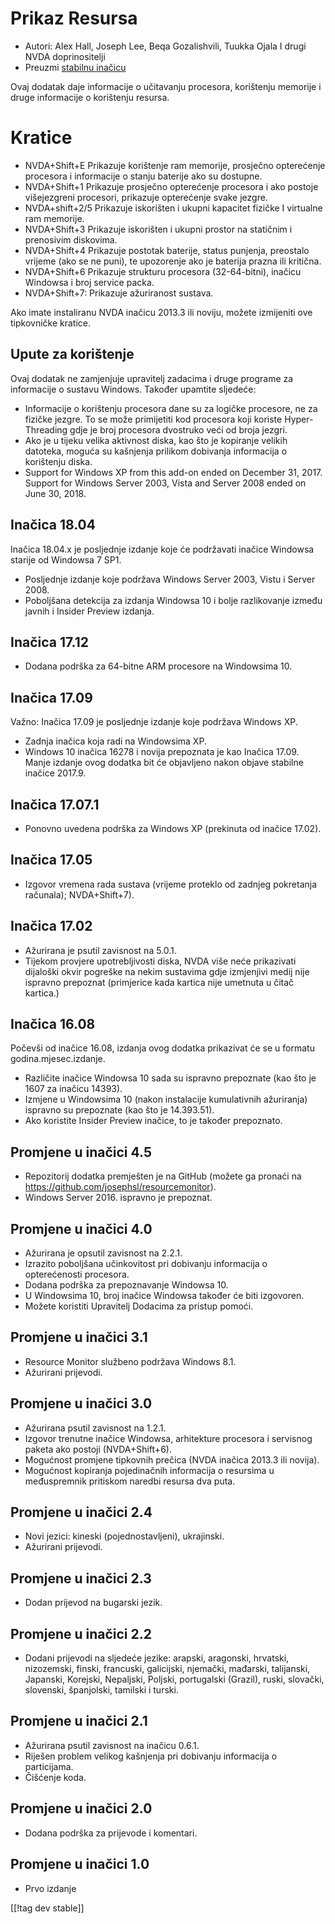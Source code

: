# Prikaz Resursa #

* Autori: Alex Hall, Joseph Lee, Beqa Gozalishvili, Tuukka Ojala I drugi
  NVDA doprinositelji
* Preuzmi [stabilnu inačicu][1]

Ovaj dodatak daje informacije o učitavanju procesora, korištenju memorije i
druge informacije o korištenju resursa.

# Kratice #

* NVDA+Shift+E Prikazuje korištenje ram memorije, prosječno opterećenje
  procesora i informacije o stanju baterije ako su dostupne.
* NVDA+Shift+1 Prikazuje prosječno opterećenje procesora i ako postoje
  višejezgreni procesori, prikazuje opterećenje svake jezgre.
* NVDA+shift+2/5 Prikazuje iskorišten i ukupni kapacitet fizičke I virtualne
  ram memorije.
* NVDA+Shift+3 Prikazuje iskorišten i ukupni prostor na statičnim i
  prenosivim diskovima.
* NVDA+Shift+4 Prikazuje postotak baterije, status punjenja, preostalo
  vrijeme (ako se ne puni), te upozorenje ako je baterija prazna ili
  kritična.
* NVDA+Shift+6 Prikazuje strukturu procesora (32-64-bitni), inačicu Windowsa
  i broj service packa.
* NVDA+Shift+7: Prikazuje ažuriranost sustava.

Ako imate instaliranu NVDA inačicu 2013.3 ili noviju, možete izmijeniti ove
tipkovničke kratice.

## Upute za korištenje  ##

Ovaj dodatak ne zamjenjuje upravitelj zadacima i druge programe za
informacije o sustavu Windows. Također upamtite sljedeće:

* Informacije o korištenju procesora dane su za logičke procesore, ne za
  fizičke jezgre. To se može primijetiti kod procesora koji koriste
  Hyper-Threading gdje je broj procesora dvostruko veći od broja jezgri.
* Ako je u tijeku velika aktivnost diska, kao što je kopiranje velikih
  datoteka, moguća su kašnjenja prilikom dobivanja informacija o korištenju
  diska.
* Support for Windows XP from this add-on ended on December 31,
  2017. Support for Windows Server 2003, Vista and Server 2008 ended on June
  30, 2018.

## Inačica 18.04

Inačica 18.04.x je posljednje izdanje koje će podržavati inačice Windowsa
starije od Windowsa 7 SP1. 

* Posljednje izdanje koje podržava Windows Server 2003, Vistu i Server 2008.
* Poboljšana detekcija za izdanja Windowsa 10 i bolje razlikovanje između
  javnih i Insider Preview izdanja.

## Inačica 17.12

* Dodana podrška za 64-bitne ARM procesore na Windowsima 10.

## Inačica 17.09

Važno: Inačica 17.09 je posljednje izdanje koje podržava Windows XP.

* Zadnja inačica koja radi na Windowsima XP.
* Windows 10 inačica 16278 i novija prepoznata je kao Inačica 17.09. Manje
  izdanje ovog dodatka bit će objavljeno nakon objave stabilne inačice
  2017.9.

## Inačica 17.07.1

* Ponovno uvedena podrška za Windows XP (prekinuta od inačice 17.02).

## Inačica 17.05

* Izgovor vremena rada sustava (vrijeme proteklo od zadnjeg pokretanja
  računala); NVDA+Shift+7).

## Inačica 17.02

* Ažurirana je psutil zavisnost na 5.0.1.
* Tijekom provjere upotrebljivosti diska, NVDA više neće prikazivati
  dijaloški okvir pogreške na nekim sustavima gdje izmjenjivi medij nije
  ispravno prepoznat (primjerice kada kartica nije umetnuta u čitač
  kartica.) 

## Inačica 16.08

Počevši od inačice 16.08, izdanja ovog dodatka prikazivat će se u formatu
godina.mjesec.izdanje.

* Različite inačice Windowsa 10 sada su ispravno prepoznate (kao što je 1607
  za inačicu 14393).
* Izmjene u Windowsima 10 (nakon instalacije kumulativnih ažuriranja)
  ispravno su prepoznate (kao što je 14.393.51).
* Ako koristite Insider Preview inačice, to je također prepoznato.

## Promjene u inačici 4.5 ##

* Repozitorij dodatka premješten je na GitHub (možete ga pronaći na
  https://github.com/josephsl/resourcemonitor).
* Windows Server 2016. ispravno je prepoznat.

## Promjene u inačici 4.0 ##

* Ažurirana je opsutil zavisnost na 2.2.1.
* Izrazito poboljšana učinkovitost pri dobivanju informacija o opterećenosti
  procesora.
* Dodana podrška za prepoznavanje Windowsa 10.
* U Windowsima 10, broj inačice Windowsa također će biti izgovoren.
* Možete koristiti Upravitelj Dodacima za pristup pomoći.

## Promjene u inačici 3.1 ##

* Resource Monitor službeno podržava Windows 8.1.
* Ažurirani prijevodi.

## Promjene u inačici 3.0 ##

* Ažurirana psutil zavisnost na 1.2.1.
* Izgovor trenutne inačice Windowsa, arhitekture procesora i servisnog
  paketa ako postoji (NVDA+Shift+6).
* Mogućnost promjene tipkovnih prečica (NVDA inačica 2013.3 ili novija).
* Mogućnost kopiranja pojedinačnih informacija o resursima u međuspremnik
  pritiskom naredbi resursa dva puta.

## Promjene u inačici 2.4 ##

* Novi jezici: kineski (pojednostavljeni), ukrajinski.
* Ažurirani prijevodi.

## Promjene u inačici 2.3 ##

* Dodan prijevod na bugarski jezik.

## Promjene u inačici 2.2 ##

* Dodani prijevodi na sljedeće jezike: arapski, aragonski, hrvatski,
  nizozemski, finski, francuski, galicijski, njemački, mađarski, talijanski,
  Japanski, Korejski, Nepaljski, Poljski, portugalski (Grazil), ruski,
  slovački, slovenski, španjolski, tamilski i turski.

## Promjene u inačici 2.1 ##

* Ažurirana psutil zavisnost na inačicu 0.6.1.
* Riješen problem velikog kašnjenja pri dobivanju informacija o particijama.
* Čišćenje koda.

## Promjene u inačici 2.0 ##

* Dodana podrška za prijevode i komentari.

## Promjene u inačici 1.0 ##

* Prvo izdanje

[[!tag dev stable]]

[1]: https://addons.nvda-project.org/files/get.php?file=rm
